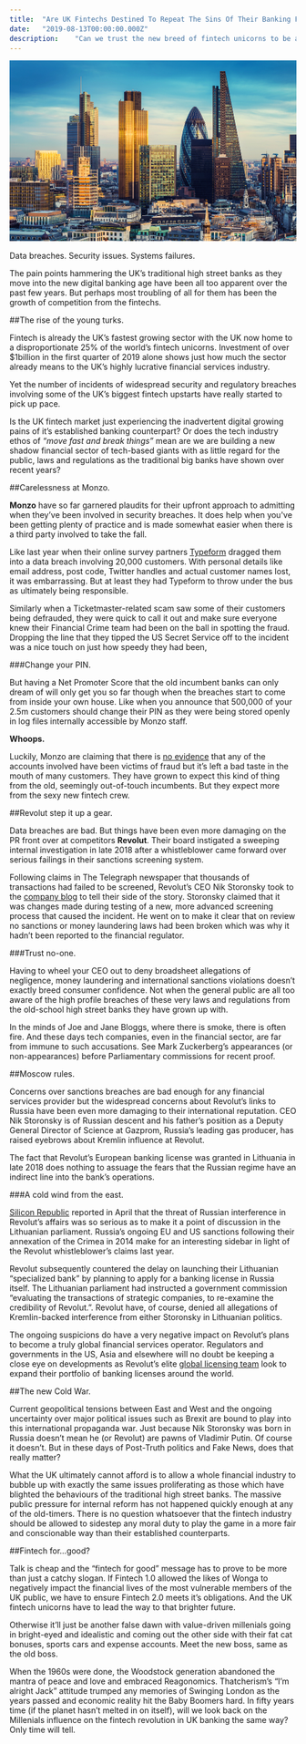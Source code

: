 ```yaml
---
title:  "Are UK Fintechs Destined To Repeat The Sins Of Their Banking Forebears?"
date:   "2019-08-13T00:00:00.000Z"
description:    "Can we trust the new breed of fintech unicorns to be a force for good or are they destined to make the same mistakes as the traditional banks have in recent years?"
---
```

![London skyline](./london-brexit-fintech-early-metrics.jpg)

Data breaches. Security issues. Systems failures.

The pain points hammering the UK’s traditional high street banks as they move into the new digital banking age have been all too apparent over the past few years. But perhaps most troubling of all for them has been the growth of competition from the fintechs.

##The rise of the young turks.

Fintech is already the UK’s fastest growing sector with the UK now home to a disproportionate 25% of the world’s fintech unicorns. Investment of over $1billion in the first quarter of 2019 alone shows just how much the sector already means to the UK’s highly lucrative financial services industry.

Yet the number of incidents of widespread security and regulatory breaches involving some of the UK’s biggest fintech upstarts have really started to pick up pace.

Is the UK fintech market just experiencing the inadvertent digital growing pains of it’s established banking counterpart? Or does the tech industry ethos of *“move fast and break things”* mean are we are building a new shadow financial sector of tech-based giants with as little regard for the public, laws and regulations as the traditional big banks have shown over recent years?

##Carelessness at Monzo.

**Monzo** have so far garnered plaudits for their upfront approach to admitting when they’ve been involved in security breaches. It does help when you've been getting plenty of practice and is made somewhat easier when there is a third party involved to take the fall.

Like last year when their online survey partners [Typeform](https://monzo.com/blog/2018/06/29/typeform-breach) dragged them into a data breach involving 20,000 customers. With personal details like email address, post code, Twitter handles and actual customer names lost, it was embarrassing. But at least they had Typeform to throw under the bus as ultimately being responsible.

Similarly when a Ticketmaster-related scam saw some of their customers being defrauded, they were quick to call it out and make sure everyone knew their Financial Crime team had been on the ball in spotting the fraud. Dropping the line that they tipped the US Secret Service off to the incident was a nice touch on just how speedy they had been,

###Change your PIN.

But having a Net Promoter Score that the old incumbent banks can only dream of will only get you so far though when the breaches start to come from inside your own house. Like when you announce that 500,000 of your 2.5m customers should change their PIN as they were being stored openly in log files internally accessible by Monzo staff.

**Whoops.**

Luckily, Monzo are claiming that there is [no evidence](https://www.cbronline.com/news/monzo-change-pin) that any of the accounts involved have been victims of fraud but it’s left a bad taste in the mouth of many customers. They have grown to expect this kind of thing from the old, seemingly out-of-touch incumbents. But they expect more from the sexy new fintech crew.

##Revolut step it up a gear.

Data breaches are bad. But things have been even more damaging on the PR front over at competitors **Revolut**. Their board instigated a sweeping internal investigation in late 2018 after a whistleblower came forward over serious failings in their sanctions screening system.

Following claims in The Telegraph newspaper that thousands of transactions had failed to be screened, Revolut’s CEO Nik Storonsky took to the [company blog](https://blog.revolut.com/let-me-sec-the-record-straight/) to tell their side of the story. Storonsky claimed that it was changes made during testing of a new, more advanced screening process that caused the incident. He went on to make it clear that on review no sanctions or money laundering laws had been broken which was why it hadn’t been reported to the financial regulator.

###Trust no-one.

Having to wheel your CEO out to deny broadsheet allegations of negligence, money laundering and international sanctions violations doesn’t exactly breed consumer confidence. Not when the general public are all too aware of the high profile breaches of these very laws and regulations from the old-school high street banks they have grown up with.

In the minds of Joe and Jane Bloggs, where there is smoke, there is often fire. And these days tech companies, even in the financial sector, are far from immune to such accusations. See Mark Zuckerberg’s appearances (or non-appearances) before Parliamentary commissions for recent proof.

##Moscow rules.

Concerns over sanctions breaches are bad enough for any financial services provider but the widespread concerns about Revolut’s links to Russia have been even more damaging to their international reputation. CEO Nik Storonsky is of Russian descent and his father’s position as a Deputy General Director of Science at Gazprom, Russia’s leading gas producer, has raised eyebrows about Kremlin influence at Revolut.

The fact that Revolut’s European banking license was granted in Lithuania in late 2018 does nothing to assuage the fears that the Russian regime have an indirect line into the bank’s operations.

###A cold wind from the east.

[Silicon Republic](https://www.siliconrepublic.com/companies/revolut-kremlin-lithuania-banking-license) reported in April that the threat of Russian interference in Revolut’s affairs was so serious as to make it a point of discussion in the Lithuanian parliament. Russia’s ongoing EU and US sanctions following their annexation of the Crimea in 2014 make for an interesting sidebar in light of the Revolut whistleblower’s claims last year.

Revolut subsequently countered the delay on launching their Lithuanian “specialized bank” by planning to apply for a banking license in Russia itself. The Lithuanian parliament had instructed a government commission “evaluating the transactions of strategic companies, to re-examine the credibility of Revolut.”. Revolut have, of course, denied all allegations of Kremlin-backed interference from either Storonsky in Lithuanian politics.

The ongoing suspicions do have a very negative impact on Revolut’s plans to become a truly global financial services operator. Regulators and governments in the US, Asia and elsewhere will no doubt be keeping a close eye on developments as Revolut’s elite [global licensing team](https://www.siliconrepublic.com/companies/revolut-global-licensing) look to expand their portfolio of banking licenses around the world.

##The new Cold War.

Current geopolitical tensions between East and West and the ongoing uncertainty over major political issues such as Brexit are bound to play into this international propaganda war. Just because Nik Storonsky was born in Russia doesn’t mean he (or Revolut) are pawns of Vladimir Putin. Of course it doesn’t. But in these days of Post-Truth politics and Fake News, does that really matter?

What the UK ultimately cannot afford is to allow a whole financial industry to bubble up with exactly the same issues proliferating as those which have blighted the behaviours of the traditional high street banks. The massive public pressure for internal reform has not happened quickly enough at any of the old-timers. There is no question whatsoever that the fintech industry should be allowed to sidestep any moral duty to play the game in a more fair and conscionable way than their established counterparts.

##Fintech for...good?

Talk is cheap and the “fintech for good” message has to prove to be more than just a catchy slogan. If Fintech 1.0 allowed the likes of Wonga to negatively impact the financial lives of the most vulnerable members of the UK public, we have to ensure Fintech 2.0 meets it’s obligations. And the UK fintech unicorns have to lead the way to that brighter future.

Otherwise it’ll just be another false dawn with value-driven millenials going in bright-eyed and idealistic and coming out the other side with their fat cat bonuses, sports cars and expense accounts. Meet the new boss, same as the old boss.

When the 1960s were done, the Woodstock generation abandoned the mantra of peace and love and embraced Reagonomics. Thatcherism’s “I’m alright Jack” attitude trumped any memories of Swinging London as the years passed and economic reality hit the Baby Boomers hard. In fifty years time (if the planet hasn’t melted in on itself), will we look back on the Millenials influence on the fintech revolution in UK banking the same way? Only time will tell.
